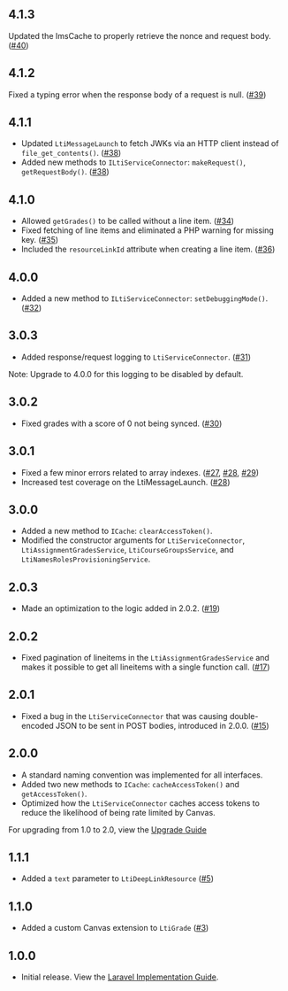## 4.1.3

Updated the ImsCache to properly retrieve the nonce and request body.  ([#40](https://github.com/packbackbooks/lti-1-3-php-library/pull/40))

## 4.1.2

Fixed a typing error when the response body of a request is null. ([#39](https://github.com/packbackbooks/lti-1-3-php-library/pull/39))

## 4.1.1

* Updated `LtiMessageLaunch` to fetch JWKs via an HTTP client instead of `file_get_contents()`. ([#38](https://github.com/packbackbooks/lti-1-3-php-library/pull/38))
* Added new methods to `ILtiServiceConnector`: `makeRequest()`, `getRequestBody()`. ([#38](https://github.com/packbackbooks/lti-1-3-php-library/pull/38))

## 4.1.0

* Allowed `getGrades()` to be called without a line item. ([#34](https://github.com/packbackbooks/lti-1-3-php-library/pull/34))
* Fixed fetching of line items and eliminated a PHP warning for missing key. ([#35](https://github.com/packbackbooks/lti-1-3-php-library/pull/35))
* Included the `resourceLinkId` attribute when creating a line item. ([#36](https://github.com/packbackbooks/lti-1-3-php-library/pull/36))

## 4.0.0

* Added a new method to `ILtiServiceConnector`: `setDebuggingMode()`. ([#32](https://github.com/packbackbooks/lti-1-3-php-library/pull/32))

## 3.0.3

* Added response/request logging to `LtiServiceConnector`. ([#31](https://github.com/packbackbooks/lti-1-3-php-library/pull/31))

Note: Upgrade to 4.0.0 for this logging to be disabled by default.

## 3.0.2

* Fixed grades with a score of 0 not being synced. ([#30](https://github.com/packbackbooks/lti-1-3-php-library/pull/30))

## 3.0.1

* Fixed a few minor errors related to array indexes. ([#27](https://github.com/packbackbooks/lti-1-3-php-library/pull/27), [#28](https://github.com/packbackbooks/lti-1-3-php-library/pull/28), [#29](https://github.com/packbackbooks/lti-1-3-php-library/pull/29))
* Increased test coverage on the LtiMessageLaunch. ([#28](https://github.com/packbackbooks/lti-1-3-php-library/pull/28))

## 3.0.0

* Added a new method to `ICache`: `clearAccessToken()`.
* Modified the constructor arguments for `LtiServiceConnector`, `LtiAssignmentGradesService`, `LtiCourseGroupsService`, and `LtiNamesRolesProvisioningService`.

## 2.0.3

* Made an optimization to the logic added in 2.0.2. ([#19](https://github.com/packbackbooks/lti-1-3-php-library/pull/19))

## 2.0.2

* Fixed pagination of lineitems in the `LtiAssignmentGradesService` and makes it possible to get all lineitems with a single function call. ([#17](https://github.com/packbackbooks/lti-1-3-php-library/pull/17))

## 2.0.1

* Fixed a bug in the `LtiServiceConnector` that was causing double-encoded JSON to be sent in POST bodies, introduced in 2.0.0. ([#15](https://github.com/packbackbooks/lti-1-3-php-library/pull/15))

## 2.0.0

* A standard naming convention was implemented for all interfaces.
* Added two new methods to `ICache`: `cacheAccessToken()` and `getAccessToken()`.
* Optimized how the `LtiServiceConnector` caches access tokens to reduce the likelihood of being rate limited by Canvas.

For upgrading from 1.0 to 2.0, view the [Upgrade Guide](UPGRADES.md)

## 1.1.1

* Added a `text` parameter to `LtiDeepLinkResource` ([#5](https://github.com/packbackbooks/lti-1-3-php-library/pull/5))

## 1.1.0

* Added a custom Canvas extension to `LtiGrade` ([#3](https://github.com/packbackbooks/lti-1-3-php-library/pull/3))

## 1.0.0

* Initial release. View the [Laravel Implementation Guide](https://github.com/packbackbooks/lti-1-3-php-library/wiki/Laravel-Implementation-Guide).
